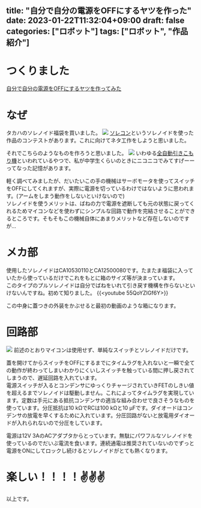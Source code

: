 title: "自分で自分の電源をOFFにするヤツを作った"
date: 2023-01-22T11:32:04+09:00
draft: false
categories: ["ロボット"]
tags: ["ロボット", "作品紹介"]
---

# つくりました 
<script type="application/javascript" src="https://embed.nicovideo.jp/watch/sm41684203/script?w=640&h=360"></script><noscript><a href="https://www.nicovideo.jp/watch/sm41684203">自分で自分の電源をOFFにするヤツを作ってみた</a></noscript>

# なぜ
タカハのソレノイド福袋を買いました。
![](../img/ソレノイド福袋.jpg)
[ソレコン](https://www.takaha.co.jp/co/solcon/)というソレノイドを使った作品のコンテストがあります。これに向けてネタ工作をしようと思いました。


それでこちらのようなものを作ろうと思いました。
![](../img/全自動引きこもり機イメージ.jpg)
いわゆる[全自動引きこもり機](https://dic.nicovideo.jp/a/%E5%85%A8%E8%87%AA%E5%8B%95%E3%81%B2%E3%81%8D%E3%81%93%E3%82%82%E3%82%8A%E6%A9%9F)といわれているやつで、私が中学生くらいのときにニコニコでみてすげーーってなった記憶があります。

軽く調べてみましたが、だいたいこの手の機械はサーボモータを使ってスイッチをOFFにしてくれますが、実際に電源を切っているわけではないように思われます。(アームをしまう動作をしないといけないので)  
ソレノイドを使うメリットは、ばねの力で電源を遮断しても元の状態に戻ってくれるためマイコンなどを使わずにシンプルな回路で動作を完結させることができるところです。そもそもこの機械自体にあまりメリットなど存在しないのですが...

# メカ部
使用したソレノイドはCA10530110とCA12500080です。たまたま福袋に入っていたから使っているだけでこれをもとに箱のサイズ等が決まっています。  
このタイプのプルソレノイドは自分でばねをいれて引き戻す機構を作らないといけないんですね。初めて知りました。
{{<youtube 55QoYZIGf6Y>}}

この中身に蓋つきの外装をかぶせると最初の動画のような箱になります。

# 回路部
![](../img/全自動引きこもり機sch.png)
前述のとおりマイコンは使用せず、単純なスイッチとソレノイドだけです。

蓋を開けてからスイッチをOFFにするまでにタイムラグを入れないと一瞬で全ての動作が終わってしまいわかりにくいしスイッチを触っている間に押し戻されてしまうので、遅延回路を入れています。  
電源スイッチが入るとコンデンサにゆっくりチャージされていきFETのしきい値を超えるまでソレノイドは駆動しません。これによってタイムラグを実現しています。定数は手元にある抵抗コンデンサの適当な組み合わせで良さそうなものを使っています。分圧抵抗は10 kΩでRCは100 kΩと10 μFです。ダイオードはコンデンサの放電を早くするために入れています。分圧回路がないと放電用ダイオードが入れられないので分圧をしています。

電源は12V 3AのACアダプタからとっています。無駄にパワフルなソレノイドを使っているのでだいぶ電流を食います。連続通電は推奨されていないのでずっと電源をONにしてロックし続けるとソレノイドがとても熱くなります。
# 楽しい！！！！✌✌✌
以上です。